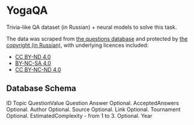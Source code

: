 # YogaQA
Trivia-like QA dataset (in Russian) + neural models to solve this task.

The data was scraped from [the questions database](https://db.chgk.info/tour/SVOYAK) and protected by [the copyright (in Russian)](https://db.chgk.info/copyright), with underlying licences included:
- [CC BY-ND 4.0](https://creativecommons.org/licenses/by-nd/4.0/)
- [BY-NC-SA 4.0](https://creativecommons.org/licenses/by-nc-sa/4.0/legalcode)
- [CC BY-NC-ND 4.0](https://creativecommons.org/licenses/by-nc-nd/4.0/)


## Database Schema
ID
Topic
QuestionValue
Question
Answer
Optional. AcceptedAnswers
Optional. Author
Optional. Source
Optional. Link
Optional. Tournament
Optional. EstimatedComplexity - from 1 to 3.
Optional. Year
